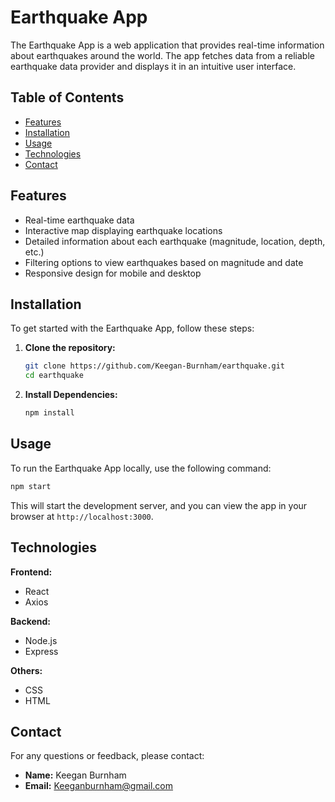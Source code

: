 # Earthquake App

The Earthquake App is a web application that provides real-time information about earthquakes around the world. The app fetches data from a reliable earthquake data provider and displays it in an intuitive user interface.

## Table of Contents
- [Features](#features)
- [Installation](#installation)
- [Usage](#usage)
- [Technologies](#technologies)
- [Contact](#contact)

## Features
- Real-time earthquake data
- Interactive map displaying earthquake locations
- Detailed information about each earthquake (magnitude, location, depth, etc.)
- Filtering options to view earthquakes based on magnitude and date
- Responsive design for mobile and desktop

## Installation
To get started with the Earthquake App, follow these steps:

1. **Clone the repository:**
   ```bash
   git clone https://github.com/Keegan-Burnham/earthquake.git
   cd earthquake

2. **Install Dependencies:**
   ```bash
   npm install

## Usage
To run the Earthquake App locally, use the following command:
```bash
npm start
```
This will start the development server, and you can view the app in your browser at `http://localhost:3000`.

## Technologies
**Frontend:**
- React
- Axios

**Backend:**
- Node.js
- Express

**Others:**
- CSS
- HTML

## Contact
For any questions or feedback, please contact:

- **Name:** Keegan Burnham
- **Email:** Keeganburnham@gmail.com
  
